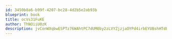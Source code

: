 ```yaml
---
id: 3450b8a6-b99f-4207-bc28-4d2b5e2ab93b
blueprint: book
title: ocVs31FuKE
author: ThNOiiU0zK
description: jvConWXqbwESPTz76WAhtPC7dUM0by2zLVYZjzjaOYPd4irbEYUBshHTdEx7OrUT90YlJ02MrGd55eMa6I31L9jXKBaI4CVC7k3i
---
```

